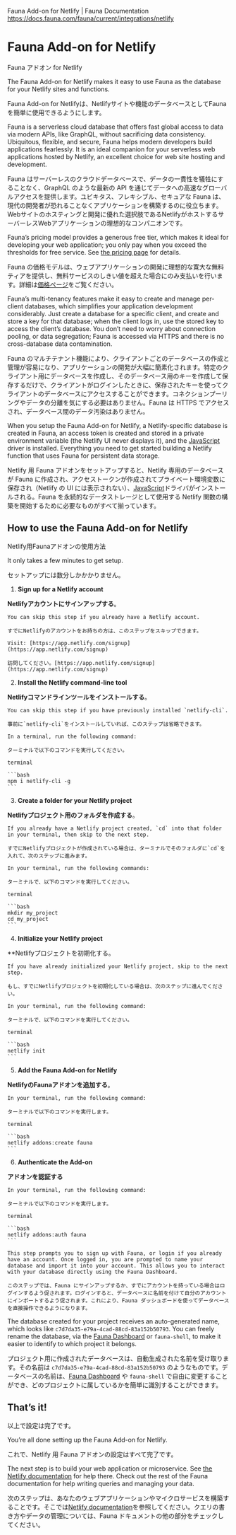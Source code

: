 Fauna Add-on for Netlify | Fauna Documentation
https://docs.fauna.com/fauna/current/integrations/netlify

# Fauna Add-on for Netlify

Fauna アドオン for Netlify

The Fauna Add-on for Netlify makes it easy to use Fauna as the database for your Netlify sites and functions.

Fauna Add-on for Netlifyは、Netlifyサイトや機能のデータベースとしてFaunaを簡単に使用できるようにします。

Fauna is a serverless cloud database that offers fast global access to data via modern APIs, like GraphQL, without sacrificing data consistency. Ubiquitous, flexible, and secure, Fauna helps modern developers build applications fearlessly. It is an ideal companion for your serverless web applications hosted by Netlify, an excellent choice for web site hosting and development.

Fauna はサーバーレスのクラウドデータベースで、データの一貫性を犠牲にすることなく、GraphQL のような最新の API を通じてデータへの高速なグローバルアクセスを提供します。ユビキタス、フレキシブル、セキュアな Fauna は、現代の開発者が恐れることなくアプリケーションを構築するのに役立ちます。Webサイトのホスティングと開発に優れた選択肢であるNetlifyがホストするサーバーレスWebアプリケーションの理想的なコンパニオンです。

Fauna’s pricing model provides a generous free tier, which makes it ideal for developing your web application; you only pay when you exceed the thresholds for free service. See [the pricing page](https://fauna.com/pricing) for details.

Fauna の価格モデルは、ウェブアプリケーションの開発に理想的な寛大な無料ティアを提供し、無料サービスのしきい値を超えた場合にのみ支払いを行います。詳細は[価格ページ](https://fauna.com/pricing)をご覧ください。

Fauna’s multi-tenancy features make it easy to create and manage per-client databases, which simplifies your application development considerably. Just create a database for a specific client, and create and store a key for that database; when the client logs in, use the stored key to access the client’s database. You don’t need to worry about connection pooling, or data segregation; Fauna is accessed via HTTPS and there is no cross-database data contamination.

Fauna のマルチテナント機能により、クライアントごとのデータベースの作成と管理が容易になり、アプリケーションの開発が大幅に簡素化されます。特定のクライアント用にデータベースを作成し、そのデータベース用のキーを作成して保存するだけで、クライアントがログインしたときに、保存されたキーを使ってクライアントのデータベースにアクセスすることができます。コネクションプーリングやデータの分離を気にする必要はありません。Fauna は HTTPS でアクセスされ、データベース間のデータ汚染はありません。

When you setup the Fauna Add-on for Netlify, a Netlify-specific database is created in Fauna, an access token is created and stored in a private environment variable (the Netlify UI never displays it), and the [JavaScript](https://docs.fauna.com/fauna/current/drivers/javascript) driver is installed. Everything you need to get started building a Netlify function that uses Fauna for persistent data storage.

Netlify 用 Fauna アドオンをセットアップすると、Netlify 専用のデータベースが Fauna に作成され、アクセストークンが作成されてプライベート環境変数に保存され（Netlify の UI には表示されない）、[JavaScript](https://docs.fauna.com/fauna/current/drivers/javascript)ドライバがインストールされる。Fauna を永続的なデータストレージとして使用する Netlify 関数の構築を開始するために必要なものがすべて揃っています。

## [](#how-to-use-the-fauna-add-on-for-netlify)How to use the Fauna Add-on for Netlify

Netlify用Faunaアドオンの使用方法

It only takes a few minutes to get setup.

セットアップには数分しかかかりません。

1.  **Sign up for a Netlify account**

**Netlifyアカウントにサインアップする**。

    You can skip this step if you already have a Netlify account.

    すでにNetlifyのアカウントをお持ちの方は、このステップをスキップできます。

    Visit: [https://app.netlify.com/signup](https://app.netlify.com/signup)

    訪問してください。[https://app.netlify.com/signup](https://app.netlify.com/signup)

2.  **Install the Netlify command-line tool**

**Netlifyコマンドラインツールをインストールする**。

    You can skip this step if you have previously installed `netlify-cli`.

    事前に`netlify-cli`をインストールしていれば、このステップは省略できます。

    In a terminal, run the following command:

    ターミナルで以下のコマンドを実行してください。

    terminal

    ```bash
    npm i netlify-cli -g
    ```

3.  **Create a folder for your Netlify project**

**Netlifyプロジェクト用のフォルダを作成する**。

    If you already have a Netlify project created, `cd` into that folder in your terminal, then skip to the next step.

    すでにNetlifyプロジェクトが作成されている場合は、ターミナルでそのフォルダに`cd`を入れて、次のステップに進みます。

    In your terminal, run the following commands:

    ターミナルで、以下のコマンドを実行してください。

    terminal

    ```bash
    mkdir my_project
    cd my_project
    ```

4.  **Initialize your Netlify project**

**Netlifyプロジェクトを初期化する。

    If you have already initialized your Netlify project, skip to the next step.

    もし、すでにNetlifyプロジェクトを初期化している場合は、次のステップに進んでください。

    In your terminal, run the following command:

    ターミナルで、以下のコマンドを実行してください。

    terminal

    ```bash
    netlify init
    ```

5.  **Add the Fauna Add-on for Netlify**

**NetlifyのFaunaアドオンを追加する**。

    In your terminal, run the following command:

    ターミナルで以下のコマンドを実行します。

    terminal

    ```bash
    netlify addons:create fauna
    ```

6.  **Authenticate the Add-on**

**アドオンを認証する**

    In your terminal, run the following command:

    ターミナルで以下のコマンドを実行します。

    terminal

    ```bash
    netlify addons:auth fauna
    ```

    This step prompts you to sign up with Fauna, or login if you already have an account. Once logged in, you are prompted to name your database and import it into your account. This allows you to interact with your database directly using the Fauna Dashboard.

    このステップでは、Fauna にサインアップするか、すでにアカウントを持っている場合はログインするよう促されます。ログインすると、データベースに名前を付けて自分のアカウントにインポートするよう促されます。これにより、Fauna ダッシュボードを使ってデータベースを直接操作できるようになります。

The database created for your project receives an auto-generated name, which looks like `c7d7da35-e79a-4cad-88cd-83a152b50793`. You can freely rename the database, via the [Fauna Dashboard](https://dashboard.fauna.com/) or `fauna-shell`, to make it easier to identify to which project it belongs.

プロジェクト用に作成されたデータベースは、自動生成された名前を受け取ります。その名前は `c7d7da35-e79a-4cad-88cd-83a152b50793` のようなものです。データベースの名前は、[Fauna Dashboard](https://dashboard.fauna.com/) や `fauna-shell` で自由に変更することができ、どのプロジェクトに属しているかを簡単に識別することができます。

## [](#thats-it)That’s it!

以上で設定は完了です。

You’re all done setting up the Fauna Add-on for Netlify.

これで、Netlify 用 Fauna アドオンの設定はすべて完了です。

The next step is to build your web application or microservice. See [the Netlify documentation](https://www.netlify.com/docs/) for help there. Check out the rest of the Fauna documentation for help writing queries and managing your data.

次のステップは、あなたのウェブアプリケーションやマイクロサービスを構築することです。そこでは[Netlify documentation](https://www.netlify.com/docs/)を参照してください。クエリの書き方やデータの管理については、Fauna ドキュメントの他の部分をチェックしてください。

